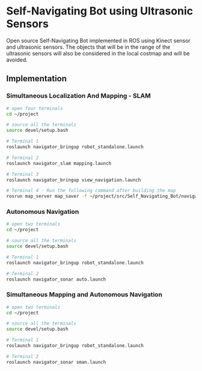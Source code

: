 # Self-Navigating Bot using Ultrasonic Sensors
Open source Self-Navigating Bot implemented in ROS using Kinect sensor and ultrasonic sensors. The objects that will be in the range of the ultrasonic sensors will also be considered in the local costmap and will be avoided.

## Implementation

### Simultaneous Localization And Mapping - SLAM
```bash
# open four terminals
cd ~/project

# source all the terminals
source devel/setup.bash

# Terminal 1
roslaunch navigator_bringup robot_standalone.launch

# Terminal 2
roslaunch navigator_slam mapping.launch

# Terminal 3
roslaunch navigator_bringup view_navigation.launch

# Terminal 4 - Run the following command after building the map
rosrun map_server map_saver -f ~/project/src/Self_Navigating_Bot/navigator_navigation/maps/map_name    
```

### Autonomous Navigation
```bash
# open two terminals
cd ~/project

# source all the terminals
source devel/setup.bash

# Terminal 1
roslaunch navigator_bringup robot_standalone.launch

# Terminal 2
roslaunch navigator_sonar auto.launch
```

### Simultaneous Mapping and Autonomous Navigation
```bash
# open two terminals
cd ~/project

# source all the terminals
source devel/setup.bash

# Terminal 1
roslaunch navigator_bringup robot_standalone.launch

# Terminal 2
roslaunch navigator_sonar sman.launch
```


